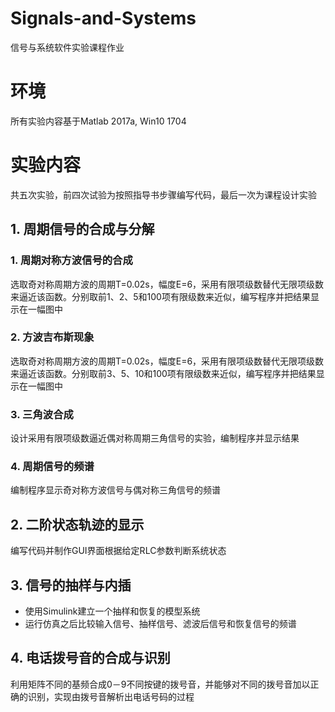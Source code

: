 # Signals-and-Systems
信号与系统软件实验课程作业
# 环境
所有实验内容基于Matlab 2017a, Win10 1704
# 实验内容
共五次实验，前四次试验为按照指导书步骤编写代码，最后一次为课程设计实验
## 1. 周期信号的合成与分解
### 1. 周期对称方波信号的合成
选取奇对称周期方波的周期T=0.02s，幅度E=6，采用有限项级数替代无限项级数来逼近该函数。分别取前1、2、5和100项有限级数来近似，编写程序并把结果显示在一幅图中
### 2. 方波吉布斯现象
选取奇对称周期方波的周期T=0.02s，幅度E=6，采用有限项级数替代无限项级数来逼近该函数。分别取前3、5、10和100项有限级数来近似，编写程序并把结果显示在一幅图中
### 3. 三角波合成
设计采用有限项级数逼近偶对称周期三角信号的实验，编制程序并显示结果
### 4. 周期信号的频谱
编制程序显示奇对称方波信号与偶对称三角信号的频谱
## 2. 二阶状态轨迹的显示
编写代码并制作GUI界面根据给定RLC参数判断系统状态  
## 3. 信号的抽样与内插
* 使用Simulink建立一个抽样和恢复的模型系统
* 运行仿真之后比较输入信号、抽样信号、滤波后信号和恢复信号的频谱
## 4. 电话拨号音的合成与识别
利用矩阵不同的基频合成0－9不同按键的拨号音，并能够对不同的拨号音加以正确的识别，实现由拨号音解析出电话号码的过程
